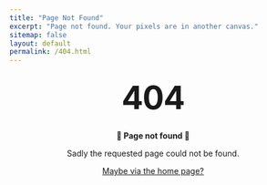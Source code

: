 ```yaml
---
title: "Page Not Found"
excerpt: "Page not found. Your pixels are in another canvas."
sitemap: false
layout: default
permalink: /404.html
---
```


<style type="text/css" media="screen">
  .container {
    margin: 10px auto;
    max-width: 600px;
    text-align: center;
  }
  h1 {
    margin: 30px 0;
    font-size: 4em;
    line-height: 1;
    letter-spacing: -1px;
  }
</style>

<div class="container">
  <h1>404</h1>

  <p><strong>😬 Page not found 😬</strong></p>
  <p>Sadly the requested page could not be found.</p>
  <p><a href="./">Maybe via the home page?</a></p>
</div>
